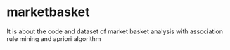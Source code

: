 # marketbasket
It is about the code and dataset of market basket analysis with association rule mining and apriori algorithm
